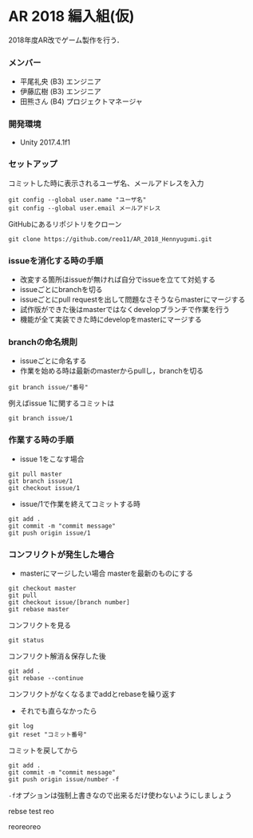 # AR 2018 編入組(仮)
2018年度AR改でゲーム製作を行う．
### メンバー
- 平尾礼央 (B3) エンジニア
- 伊藤広樹 (B3) エンジニア
- 田熊さん (B4) プロジェクトマネージャ

### 開発環境
- Unity 2017.4.1f1

### セットアップ
コミットした時に表示されるユーザ名、メールアドレスを入力
```
git config --global user.name "ユーザ名"
git config --global user.email メールアドレス
```
GitHubにあるリポジトリをクローン
```
git clone https://github.com/reo11/AR_2018_Hennyugumi.git
```

### issueを消化する時の手順
- 改変する箇所はissueが無ければ自分でissueを立てて対処する
- issueごとにbranchを切る
- issueごとにpull requestを出して問題なさそうならmasterにマージする
- 試作版ができた後はmasterではなくdevelopブランチで作業を行う
- 機能が全て実装できた時にdevelopをmasterにマージする

### branchの命名規則
- issueごとに命名する
- 作業を始める時は最新のmasterからpullし，branchを切る
```
git branch issue/"番号"
```
例えばissue 1に関するコミットは
```
git branch issue/1
```

### 作業する時の手順
- issue 1をこなす場合
```
git pull master
git branch issue/1
git checkout issue/1
```
- issue/1で作業を終えてコミットする時
```
git add .
git commit -m "commit message"
git push origin issue/1
```

### コンフリクトが発生した場合
- masterにマージしたい場合
masterを最新のものにする
```
git checkout master
git pull
git checkout issue/[branch number]
git rebase master
```
コンフリクトを見る
```
git status
```
コンフリクト解消＆保存した後
```
git add .
git rebase --continue
```
コンフリクトがなくなるまでaddとrebaseを繰り返す

- それでも直らなかったら
```
git log
git reset "コミット番号"
```
コミットを戻してから
```
git add .
git commit -m "commit message"
git push origin issue/number -f
```
`-f`オプションは強制上書きなので出来るだけ使わないようにしましょう

rebse test reo

reoreoreo

